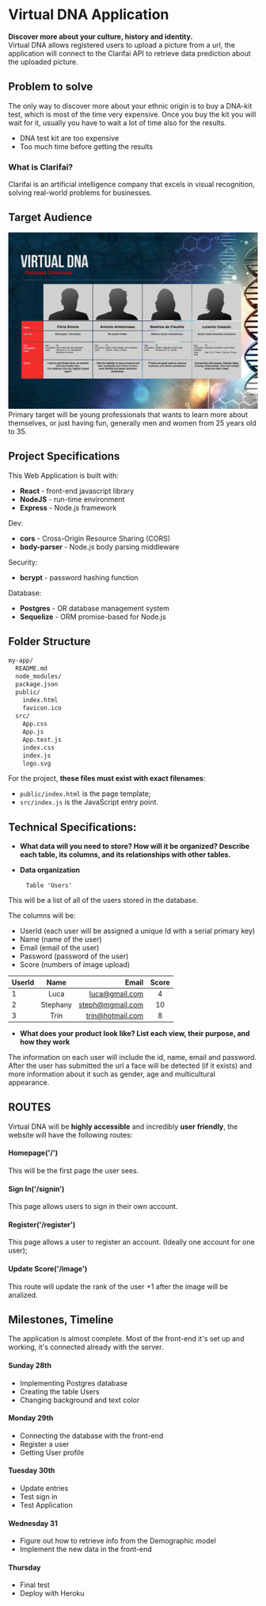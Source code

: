 # **Virtual DNA** Application
__Discover more about your culture, history and identity.__\
Virtual DNA allows registered users to upload a picture from a url, the application 
will connect to the Clarifai API to retrieve data prediction about the uploaded picture.

## Problem to solve
The only way to discover more about your ethnic origin is to buy a DNA-kit test, which is most of the time very expensive. Once you buy the kit you will wait for it, usually you have to wait a lot of time also for the results.

* DNA test kit are too expensive
* Too much time before getting the results

### What is **Clarifai**? 
Clarifai is an artificial intelligence company that excels in visual recognition, solving real-world problems for businesses.

## Target Audience
![](./src/img/personas-min.jpg)
\
Primary target will be young professionals that wants to learn more about themselves, or just having fun, generally men and women from 25 years old to 35.


## Project Specifications
This Web Application is built with:
- **React** - front-end javascript library
- **NodeJS** - run-time environment
- **Express** - Node.js framework

Dev:
- **cors** - Cross-Origin Resource Sharing (CORS)
- **body-parser** - Node.js body parsing middleware

Security:
- **bcrypt** - password hashing function 

Database:
- **Postgres** - OR database management system
- **Sequelize** - ORM promise-based for Node.js

## Folder Structure
```
my-app/
  README.md
  node_modules/
  package.json
  public/
    index.html
    favicon.ico
  src/
    App.css
    App.js
    App.test.js
    index.css
    index.js
    logo.svg
```

For the project, **these files must exist with exact filenames**:

* `public/index.html` is the page template;
* `src/index.js` is the JavaScript entry point.


## Technical Specifications:
- __What data will you need to store? How will it be organized? Describe each
table, its columns, and its relationships with other tables.__

- **Data organization**
```
     Table 'Users'
```

This will be a list of all of the users stored in the database.

The columns will be:
- UserId (each user will be assigned a unique Id with a serial primary key)
- Name (name of the user)
- Email (email of the user)
- Password (password of the user)
- Score (numbers of image upload)


|   UserId   |        Name       |          Email              |      Score     |
|------------|:-----------------:|----------------------------:|:--------------:|
|     1      |           Luca    |            luca@gmail.com   |         4      |
|     2      |       Stephany    |          steph@mgmail.com   |        10      |
|     3      |           Trin    |          trin@hotmail.com   |         8      |


- __What does your product look like? List each view, their purpose, and how they work__

The information on each user will include the id, name, email and password.\
After the user has submitted the url a face will be detected (if it exists) and more information about it such as gender, age and multicultural appearance.

## **ROUTES**
Virtual DNA will be __highly accessible__ and incredibly __user friendly__, the
website will have the following routes:

#### Homepage('/')
This will be the first page the user sees.

#### Sign In('/signin')
This page allows users to sign in their own account.

#### Register('/register')
This page allows a user to register an account. (Ideally one account for one user);

#### Update Score('/image')
This route will update the rank of the user +1 after the image will be analized.

## **Milestones, Timeline**
The application is almost complete. Most of the front-end it's set up and 
working, it's connected already with the server.

#### Sunday 28th 
- Implementing Postgres database 
- Creating the table Users
- Changing background and text color 

#### Monday 29th
- Connecting the database with the front-end
- Register a user
- Getting User profile 

#### Tuesday 30th 
- Update entries 
- Test sign in 
- Test Application

#### Wednesday 31
- Figure out how to retrieve info from the Demographic model
- Implement the new data in the front-end

#### Thursday
- Final test 
- Deploy with Heroku 
